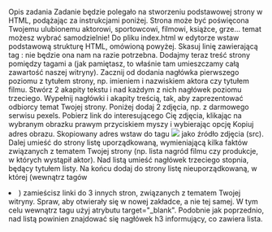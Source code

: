 Opis zadania
Zadanie będzie polegało na stworzeniu podstawowej strony w HTML, podążając za instrukcjami poniżej. Strona może być poświęcona Twojemu ulubionemu aktorowi, sportowcowi, filmowi, książce, grze... temat możesz wybrać samodzielnie!
Do pliku index.html w edytorze wstaw podstawową strukturę HTML, omówioną powyżej. Skasuj linię zawierającą tag <link>: nie będzie ona nam na razie potrzebna.
Dodajmy teraz treść strony pomiędzy tagami <body> a </body> (jak pamiętasz, to właśnie tam umieszczamy całą zawartość naszej witryny). Zacznij od dodania nagłówka pierwszego poziomu z tytułem strony, np. imieniem i nazwiskiem aktora czy tytułem filmu.
Stwórz 2 akapity tekstu i nad każdym z nich nagłówek poziomu trzeciego.
Wypełnij nagłówki i akapity treścią, tak, aby zaprezentować odbiorcy temat Twojej strony.
Poniżej dodaj 2 zdjęcia, np. z darmowego serwisu pexels. Pobierz link do interesującego Cię zdjęcia, klikając na wybranym obrazku prawym przyciskiem myszy i wybierając opcję Kopiuj adres obrazu. Skopiowany adres wstaw do tagu <img src="..."> jako źródło zdjęcia (src).
Dalej umieść do strony listę uporządkowaną, wymieniającą kilka faktów związanych z tematem Twojej strony (np. lista nagród filmu czy produkcje, w których wystąpił aktor). Nad listą umieść nagłówek trzeciego stopnia, będący tytułem listy.
Na końcu dodaj do strony listę nieuporządkowaną, w której (wewnątrz tagów <li>) zamieścisz linki do 3 innych stron, związanych z tematem Twojej witryny. Spraw, aby otwierały się w nowej zakładce, a nie tej samej. W tym celu wewnątrz tagu <a> użyj atrybutu target="_blank". Podobnie jak poprzednio, nad listą powinien znajdować się nagłówek h3 informujący, co zawiera lista.
